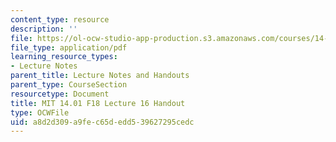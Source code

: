 ```yaml
---
content_type: resource
description: ''
file: https://ol-ocw-studio-app-production.s3.amazonaws.com/courses/14-01-principles-of-microeconomics-fall-2018/a8d2d309a9fec65dedd539627295cedc_MIT14_01F18_handout16.pdf
file_type: application/pdf
learning_resource_types:
- Lecture Notes
parent_title: Lecture Notes and Handouts
parent_type: CourseSection
resourcetype: Document
title: MIT 14.01 F18 Lecture 16 Handout
type: OCWFile
uid: a8d2d309-a9fe-c65d-edd5-39627295cedc
---
```

